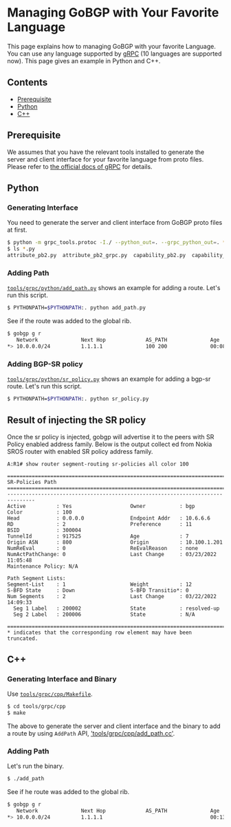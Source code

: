 # Managing GoBGP with Your Favorite Language

This page explains how to managing GoBGP with your favorite Language. You can use any language supported by [gRPC](http://www.grpc.io/) (10 languages are supported now). This page gives an example in Python and C++.

## Contents

- [Prerequisite](#prerequisite)
- [Python](#python)
- [C++](#C++)

## Prerequisite

We assumes that you have the relevant tools installed to generate the server and client interface for your favorite language from proto files. Please refer to [the official docs of gRPC](http://www.grpc.io/docs/) for details.

## Python

### Generating Interface

You need to generate the server and client interface from GoBGP proto files at first.

```bash
$ python -m grpc_tools.protoc -I./ --python_out=. --grpc_python_out=. *.proto
$ ls *.py
attribute_pb2.py  attribute_pb2_grpc.py  capability_pb2.py  capability_pb2_grpc.py  gobgp_pb2.py  gobgp_pb2_grpc.py
```

### Adding Path

[`tools/grpc/python/add_path.py`](https://github.com/osrg/gobgp/blob/master/tools/grpc/python/add_path.py)
shows an example for adding a route.
Let's run this script.

```bash
$ PYTHONPATH=$PYTHONPATH:. python add_path.py
```

See if the route was added to the global rib.

```bash
$ gobgp g r
   Network              Next Hop             AS_PATH              Age        Attrs
*> 10.0.0.0/24          1.1.1.1              100 200              00:08:02   [{Origin: ?}]
```

### Adding BGP-SR policy

[`tools/grpc/python/sr_policy.py`](https://github.com/osrg/gobgp/blob/master/tools/grpc/python/sr_policy.py)
shows an example for adding a bgp-sr route.
Let's run this script.

```bash
$ PYTHONPATH=$PYTHONPATH:. python sr_policy.py
```

## Result of injecting the SR policy

Once the sr policy is injected, gobgp will advertise it to the peers with SR Policy enabled address family. Below is the output collect
ed from Nokia SROS router with enabled SR policy address family.

```log
A:R1# show router segment-routing sr-policies all color 100

===============================================================================
SR-Policies Path
===============================================================================
-------------------------------------------------------------------------------
Active          : Yes                   Owner           : bgp
Color           : 100
Head            : 0.0.0.0               Endpoint Addr   : 10.6.6.6
RD              : 2                     Preference      : 11
BSID            : 300004
TunnelId        : 917525                Age             : 7
Origin ASN      : 800                   Origin          : 10.100.1.201
NumReEval       : 0                     ReEvalReason    : none
NumActPathChange: 0                     Last Change     : 03/23/2022 11:05:48
Maintenance Policy: N/A

Path Segment Lists:
Segment-List    : 1                     Weight          : 12
S-BFD State     : Down                  S-BFD Transitio*: 0
Num Segments    : 2                     Last Change     : 03/22/2022 14:09:33
  Seg 1 Label   : 200002                State           : resolved-up
  Seg 2 Label   : 200006                State           : N/A

===============================================================================
* indicates that the corresponding row element may have been truncated.
```

## C++

### Generating Interface and Binary

Use [`tools/grpc/cpp/Makefile`](https://github.com/osrg/gobgp/blob/master/tools/grpc/cpp/Makefile).

```bash
$ cd tools/grpc/cpp
$ make
 ```

The above to generate the server and client interface and the binary to add a route by using `AddPath` API, ['tools/grpc/cpp/add_path.cc'](https://github.com/osrg/gobgp/blob/master/tools/grpc/cpp/add_path.cc).

### Adding Path

Let's run the binary.

```bash
$ ./add_path
```

See if he route was added to the global rib.

```bash
$ gobgp g r
   Network              Next Hop             AS_PATH              Age        Attrs
*> 10.0.0.0/24          1.1.1.1                                   00:13:26   [{Origin: i} {Communities: 0:100}]
```
